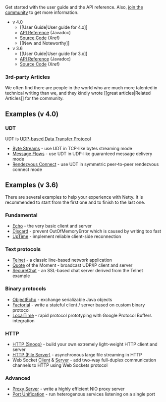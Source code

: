 Get started with the user guide and the API reference. Also, [join the community](http://netty.io/community.html) to get more information.

* v 4.0
  * [[User Guide|User guide for 4.x]]
  * [API Reference](http://netty.io/4.0/api/) (Javadoc)
  * [Source Code](http://netty.io/4.0/xref/) (Xref)
  * [[New and Noteworthy]]
* v 3.6
  * [[User Guide|User guide for 3.x]]
  * [API Reference](http://netty.io/3.6/api/) (Javadoc)
  * [Source Code](http://netty.io/3.6/xref/) (Xref)

### 3rd-party Articles

We often find there are people in the world who are much more talented in technical writing than we, and they kindly wrote [[great articles|Related Articles]] for the community.

## Examples (v 4.0)

### UDT

UDT is [UDP-based Data Transfer Protocol](http://en.wikipedia.org/wiki/UDP-based_Data_Transfer_Protocol)

* [Byte Streams](https://github.com/netty/netty/tree/master/example/src/main/java/io/netty/example/udt/echo/bytes) - use UDT in TCP-like bytes streaming mode
* [Message Flows](https://github.com/netty/netty/tree/master/example/src/main/java/io/netty/example/udt/echo/message) - use UDT in UDP-like guaranteed message delivery mode
* [Rendezvous Connect](https://github.com/netty/netty/tree/master/example/src/main/java/io/netty/example/udt/echo/rendevous) - use UDT in symmetric peer-to-peer rendezvous connect mode

## Examples (v 3.6)

There are several examples to help your experience with Netty. It is recommended to start from the first one and to finish to the last one.

### Fundamental

* [Echo](https://github.com/netty/netty/tree/3/src/main/java/org/jboss/netty/example/echo) - the very basic client and server
* [Discard](https://github.com/netty/netty/tree/3/src/main/java/org/jboss/netty/example/discard) - prevent OutOfMemoryError which is caused by writing too fast
* [UpTime](https://github.com/netty/netty/tree/3/src/main/java/org/jboss/netty/example/uptime) - implement reliable client-side reconnection

### Text protocols

* [Telnet](https://github.com/netty/netty/tree/3/src/main/java/org/jboss/netty/example/telnet) - a classic line-based network application
* [Quote](https://github.com/netty/netty/tree/3/src/main/java/org/jboss/netty/example/qotm) of the Moment - broadcast UDP/IP client and server
* [SecureChat](https://github.com/netty/netty/tree/3/src/main/java/org/jboss/netty/example/securechat) - an SSL-based chat server derived from the Telnet example

### Binary protocols

* [ObjectEcho](https://github.com/netty/netty/tree/3/src/main/java/org/jboss/netty/example/objectecho) - exchange serializable Java objects
* [Factorial](https://github.com/netty/netty/tree/3/src/main/java/org/jboss/netty/example/objectecho) - write a stateful client / server based on custom binary protocol
* [LocalTime](https://github.com/netty/netty/tree/3/src/main/java/org/jboss/netty/example/localtime) - rapid protocol prototyping with Google Protocol Buffers integration

### HTTP

* [HTTP (Snoop)](https://github.com/netty/netty/tree/3/src/main/java/org/jboss/netty/example/http/snoop) - build your own extremely light-weight HTTP client and server
* [HTTP (File Server)](https://github.com/netty/netty/tree/3/src/main/java/org/jboss/netty/example/http/file) - asynchronous large file streaming in HTTP
* Web Socket [Client](https://github.com/netty/netty/tree/3/src/main/java/org/jboss/netty/example/http/websocketx/client) & [Server](https://github.com/netty/netty/tree/3/src/main/java/org/jboss/netty/example/http/websocketx/server) - add two-way full-duplex communication channels to HTTP using Web Sockets protocol

### Advanced

* [Proxy Server](https://github.com/netty/netty/tree/3/src/main/java/org/jboss/netty/example/proxy) - write a highly efficient NIO proxy server
* [Port Unification](https://github.com/netty/netty/tree/3/src/main/java/org/jboss/netty/example/portunification) - run heterogenous services listening on a single port
